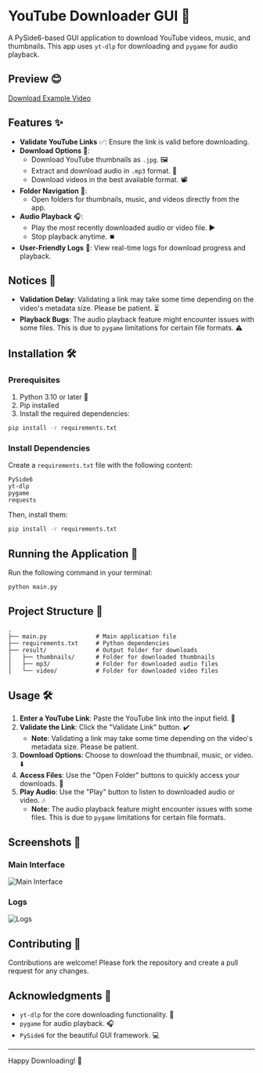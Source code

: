 # YouTube Downloader GUI 🎥

A PySide6-based GUI application to download YouTube videos, music, and thumbnails. This app uses `yt-dlp` for downloading and `pygame` for audio playback.

## Preview 😊
[Download Example Video](examples/example.mp4)


## Features ✨

- **Validate YouTube Links** ✅: Ensure the link is valid before downloading.
- **Download Options** 📝:
  - Download YouTube thumbnails as `.jpg`. 🖼️
  - Extract and download audio in `.mp3` format. 🎵
  - Download videos in the best available format. 📽️
- **Folder Navigation** 📂:
  - Open folders for thumbnails, music, and videos directly from the app.
- **Audio Playback** 🎧:
  - Play the most recently downloaded audio or video file. ▶️
  - Stop playback anytime. ⏹️
- **User-Friendly Logs** 📜: View real-time logs for download progress and playback.

## Notices 🚨

- **Validation Delay**: Validating a link may take some time depending on the video's metadata size. Please be patient. ⏳
- **Playback Bugs**: The audio playback feature might encounter issues with some files. This is due to `pygame` limitations for certain file formats. ⚠️

## Installation 🛠️

### Prerequisites
1. Python 3.10 or later 🐍
2. Pip installed
3. Install the required dependencies:

```bash
pip install -r requirements.txt
```

### Install Dependencies

Create a `requirements.txt` file with the following content:

```
PySide6
yt-dlp
pygame
requests
```

Then, install them:

```bash
pip install -r requirements.txt
```

## Running the Application 🚀

Run the following command in your terminal:

```bash
python main.py
```

## Project Structure 📁

```plaintext
.
├── main.py              # Main application file
├── requirements.txt     # Python dependencies
├── result/              # Output folder for downloads
│   ├── thumbnails/      # Folder for downloaded thumbnails
│   ├── mp3/             # Folder for downloaded audio files
│   └── video/           # Folder for downloaded video files
```

## Usage 🛠️

1. **Enter a YouTube Link**: Paste the YouTube link into the input field. 🔗
2. **Validate the Link**: Click the "Validate Link" button. ✔️
   - **Note**: Validating a link may take some time depending on the video's metadata size. Please be patient.
3. **Download Options**: Choose to download the thumbnail, music, or video. ⬇️
4. **Access Files**: Use the "Open Folder" buttons to quickly access your downloads. 📂
5. **Play Audio**: Use the "Play" button to listen to downloaded audio or video. 🎶
   - **Note**: The audio playback feature might encounter issues with some files. This is due to `pygame` limitations for certain file formats.

## Screenshots 📸

### Main Interface
![Main Interface](https://via.placeholder.com/800x600.png?text=Main+Interface)

### Logs
![Logs](https://via.placeholder.com/800x600.png?text=Logs)

## Contributing 🤝

Contributions are welcome! Please fork the repository and create a pull request for any changes.


## Acknowledgments 🙏

- `yt-dlp` for the core downloading functionality. 📅
- `pygame` for audio playback. 🎧
- `PySide6` for the beautiful GUI framework. 💻

---

Happy Downloading! 🎉
